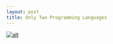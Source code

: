 ```yaml
---
layout: post
title: Only Two Programming Languages
---
```


[![alt](http://www.keepandshare.com/userpics/h/e/a/r/tnhandstraining/2019-09/sb/prolang_edited-11266954.jpg?ts=1569356237)](http://www.heartandhandstraining.com)

